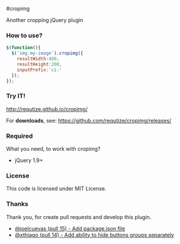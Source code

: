 #cropimg

Another cropping jQuery plugin

### How to use?
```javascript
$(function(){
  $('img.my-image').cropimg({
    resultWidth:400,
    resultHeight:200,
    inputPrefix:'ci-'
  });
});
```

### Try IT!
http://requtize.github.io/cropimg/

For **downloads**, see:
https://github.com/requtize/cropimg/releases/

### Required
What you need, to work with cropimg?
- jQuery 1.9+

### License
This code is licensed under MIT License.

### Thanks
Thank you, for create pull requests and develop this plugin.

- [@joelcuevas (pull 15) - Add package.json file](https://github.com/requtize/cropimg/pull/15)
- [@xthiago (pull 14) - Add ability to hide buttons groups separately](https://github.com/requtize/cropimg/pull/13)
